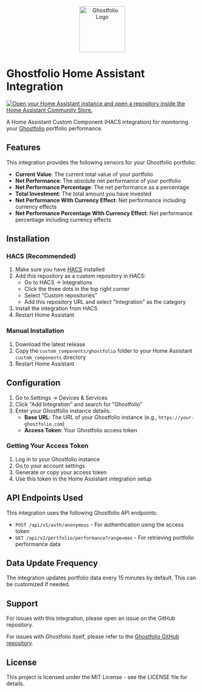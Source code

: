 <div align="center">
   <img src="https://brands.home-assistant.io/ghostfolio/icon.png" alt="Ghostfolio Logo" width="120" height="120">
</div>

# Ghostfolio Home Assistant Integration

[![Open your Home Assistant instance and open a repository inside the Home Assistant Community Store.](https://my.home-assistant.io/badges/hacs_repository.svg)](https://my.home-assistant.io/redirect/hacs_repository/?owner=MichelFR&repository=ha_ghostfolio&category=integration)

A Home Assistant Custom Component (HACS integration) for monitoring your [Ghostfolio](https://github.com/ghostfolio/ghostfolio) portfolio performance.

## Features

This integration provides the following sensors for your Ghostfolio portfolio:

- **Current Value**: The current total value of your portfolio
- **Net Performance**: The absolute net performance of your portfolio
- **Net Performance Percentage**: The net performance as a percentage
- **Total Investment**: The total amount you have invested
- **Net Performance With Currency Effect**: Net performance including currency effects
- **Net Performance Percentage With Currency Effect**: Net performance percentage including currency effects

## Installation

### HACS (Recommended)

1. Make sure you have [HACS](https://hacs.xyz/) installed
2. Add this repository as a custom repository in HACS:
   - Go to HACS → Integrations
   - Click the three dots in the top right corner
   - Select "Custom repositories"
   - Add this repository URL and select "Integration" as the category
3. Install the integration from HACS
4. Restart Home Assistant

### Manual Installation

1. Download the latest release
2. Copy the `custom_components/ghostfolio` folder to your Home Assistant `custom_components` directory
3. Restart Home Assistant

## Configuration

1. Go to Settings → Devices & Services
2. Click "Add Integration" and search for "Ghostfolio"
3. Enter your Ghostfolio instance details:
   - **Base URL**: The URL of your Ghostfolio instance (e.g., `https://your-ghostfolio.com`)
   - **Access Token**: Your Ghostfolio access token

### Getting Your Access Token

1. Log in to your Ghostfolio instance
2. Go to your account settings
3. Generate or copy your access token
4. Use this token in the Home Assistant integration setup

## API Endpoints Used

This integration uses the following Ghostfolio API endpoints:

- `POST /api/v1/auth/anonymous` - For authentication using the access token
- `GET /api/v2/portfolio/performance?range=max` - For retrieving portfolio performance data

## Data Update Frequency

The integration updates portfolio data every 15 minutes by default. This can be customized if needed.

## Support

For issues with this integration, please open an issue on the GitHub repository.

For issues with Ghostfolio itself, please refer to the [Ghostfolio GitHub repository](https://github.com/ghostfolio/ghostfolio).

## License

This project is licensed under the MIT License - see the LICENSE file for details.